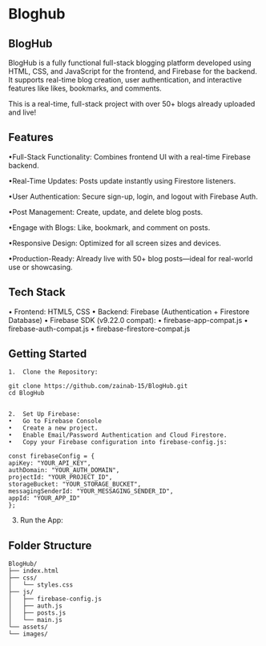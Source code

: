 # Bloghub 

## BlogHub

BlogHub is a fully functional full-stack blogging platform developed using HTML, CSS, and JavaScript for the frontend, and Firebase for the backend. It supports real-time blog creation, user authentication, and interactive features like likes, bookmarks, and comments.

 This is a real-time, full-stack project with over 50+ blogs already uploaded and live!

## Features
•Full-Stack Functionality: Combines frontend UI with a real-time Firebase backend. 

•Real-Time Updates: Posts update instantly using Firestore listeners.

•User Authentication: Secure sign-up, login, and logout with Firebase Auth.

•Post Management: Create, update, and delete blog posts.

•Engage with Blogs: Like, bookmark, and comment on posts.

•Responsive Design: Optimized for all screen sizes and devices.

•Production-Ready: Already live with 50+ blog posts—ideal for real-world use or showcasing.

## Tech Stack
•	Frontend: HTML5, CSS
•	Backend: Firebase (Authentication + Firestore Database)
•	Firebase SDK (v9.22.0 compat):
•	firebase-app-compat.js
•	firebase-auth-compat.js
•	firebase-firestore-compat.js

## Getting Started
	1.	Clone the Repository:

    git clone https://github.com/zainab-15/BlogHub.git
    cd BlogHub


	2.	Set Up Firebase:
	•	Go to Firebase Console
	•	Create a new project.
	•	Enable Email/Password Authentication and Cloud Firestore.
	•	Copy your Firebase configuration into firebase-config.js:

    const firebaseConfig = {
    apiKey: "YOUR_API_KEY",
    authDomain: "YOUR_AUTH_DOMAIN",
    projectId: "YOUR_PROJECT_ID",
    storageBucket: "YOUR_STORAGE_BUCKET",
    messagingSenderId: "YOUR_MESSAGING_SENDER_ID",
    appId: "YOUR_APP_ID"
    };


3.	Run the App:

## Folder Structure

    BlogHub/
    ├── index.html
    ├── css/
    │   └── styles.css
    ├── js/
    │   ├── firebase-config.js
    │   ├── auth.js
    │   ├── posts.js
    │   └── main.js
    └── assets/
    └── images/


